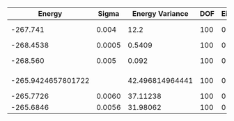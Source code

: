 | Energy             | Sigma  | Energy Variance | DOF | Einf | Method                                | Reference |
|--------------------|--------|-----------------|-----|------|---------------------------------------|-----------|
| -267.741           | 0.004  | 12.2            | 100 | 0    | VMC with fermions (flux+neel+Jastrow) | [code](https://github.com/varbench/methods/blob/main/scripts/Heisenberg/square_100_P/vmc_gutzwiller.sh) |
| -268.4538          | 0.0005 | 0.5409          | 100 | 0    | RNN                                   | [code](https://github.com/varbench/methods/blob/main/scripts/Heisenberg/square_100_P/vmc_rnn.sh) |
| -268.560           | 0.005  | 0.092           | 100 | 0    | RNN + translational symmetry          | [code](https://github.com/varbench/methods/blob/main/scripts/Heisenberg/square_100_P/vmc_rnn.sh) |
| -265.9424657801722 |        | 42.496814964441 | 100 | 0    | DMRG (bond dimension = 1024)          | [code](https://github.com/varbench/methods/blob/main/scripts/Heisenberg/square_100_P/dmrg.sh) |
| -265.7726          | 0.0060 | 37.11238        | 100 | 0    | RBM (alpha = 1)                       | [code](https://github.com/varbench/methods/blob/main/scripts/Heisenberg/square_100_P/vmc_rbm.sh) |
| -265.6846          | 0.0056 | 31.98062        | 100 | 0    | Jastrow baseline                      | [code](https://github.com/varbench/methods/blob/main/scripts/Heisenberg/square_100_P/vmc_jastrow.sh) |
